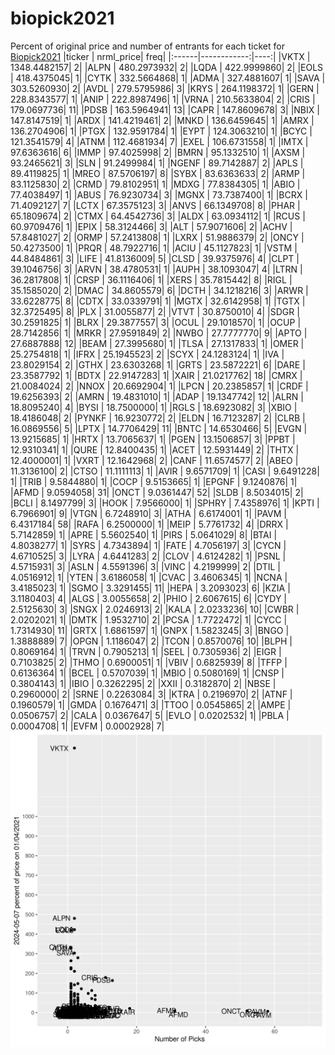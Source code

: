 # biopick2021
Percent of original price and number of entrants for each ticket for [Biopick2021](https://twitter.com/hashtag/Biopick2021)
|ticker |   nrml_price| freq|
|:------|------------:|----:|
|VKTX   | 1348.4482157|    2|
|ALPN   |  480.2973932|    2|
|LQDA   |  422.9999860|    2|
|EOLS   |  418.4375045|    1|
|CYTK   |  332.5664868|    1|
|ADMA   |  327.4881607|    1|
|SAVA   |  303.5260930|    2|
|AVDL   |  279.5795986|    3|
|KRYS   |  264.1198372|    1|
|GERN   |  228.8343577|    1|
|ANIP   |  222.8987496|    1|
|VRNA   |  210.5633804|    2|
|CRIS   |  179.0697736|   11|
|PDSB   |  163.5964941|   13|
|CAPR   |  147.8609678|    3|
|NBIX   |  147.8147519|    1|
|ARDX   |  141.4219461|    2|
|MNKD   |  136.6459645|    1|
|AMRX   |  136.2704906|    1|
|PTGX   |  132.9591784|    1|
|EYPT   |  124.3063210|    1|
|BCYC   |  121.3541579|    4|
|ATNM   |  112.4681934|    7|
|EXEL   |  106.6731558|    1|
|IMTX   |   97.6363616|    6|
|IMMP   |   97.4025998|    2|
|BMRN   |   95.1332510|    1|
|AXSM   |   93.2465621|    3|
|SLN    |   91.2499984|    1|
|NGENF  |   89.7142887|    2|
|APLS   |   89.4119825|    1|
|MREO   |   87.5706197|    8|
|SYBX   |   83.6363633|    2|
|ARMP   |   83.1125830|    2|
|CRMD   |   79.8102951|    1|
|MDXG   |   77.8384305|    1|
|ABIO   |   77.4038497|    1|
|ABUS   |   76.9230734|    3|
|MGNX   |   73.7387400|    1|
|BCRX   |   71.4092127|    7|
|LCTX   |   67.3575123|    3|
|ANVS   |   66.1349708|    8|
|PHAR   |   65.1809674|    2|
|CTMX   |   64.4542736|    3|
|ALDX   |   63.0934112|    1|
|RCUS   |   60.9709476|    1|
|EPIX   |   58.3124466|    3|
|ALT    |   57.9071606|    2|
|ACHV   |   57.8481027|    2|
|ORMP   |   57.2413808|    1|
|LXRX   |   51.9886379|    2|
|ONCY   |   50.4273500|    1|
|PRQR   |   48.7922716|    1|
|ACIU   |   45.1127823|    1|
|VSTM   |   44.8484861|    3|
|LIFE   |   41.8136009|    5|
|CLSD   |   39.9375976|    4|
|CLPT   |   39.1046756|    3|
|ARVN   |   38.4780531|    1|
|AUPH   |   38.1093047|    4|
|LTRN   |   36.2817808|    1|
|CRSP   |   36.1116406|    1|
|XERS   |   35.7815442|    8|
|RIGL   |   35.1585020|    2|
|DMAC   |   34.8605579|    6|
|DCTH   |   34.1218216|    3|
|ARWR   |   33.6228775|    8|
|CDTX   |   33.0339791|    1|
|MGTX   |   32.6142958|    1|
|TGTX   |   32.3725495|    8|
|PLX    |   31.0055877|    2|
|VTVT   |   30.8750010|    4|
|SDGR   |   30.2591825|    1|
|BLRX   |   29.3877557|    3|
|OCUL   |   29.1018570|    1|
|OCUP   |   28.7142856|    1|
|MRKR   |   27.9591849|    2|
|NWBO   |   27.7777770|    9|
|APTO   |   27.6887888|   12|
|BEAM   |   27.3995680|    1|
|TLSA   |   27.1317833|    1|
|OMER   |   25.2754818|    1|
|IFRX   |   25.1945523|    2|
|SCYX   |   24.1283124|    1|
|IVA    |   23.8029154|    2|
|GTHX   |   23.6303268|    1|
|GRTS   |   23.5872221|    6|
|DARE   |   23.3587792|    1|
|BDTX   |   22.9147283|    1|
|XAIR   |   21.0217762|   18|
|CMRX   |   21.0084024|    2|
|NNOX   |   20.6692904|    1|
|LPCN   |   20.2385857|    1|
|CRDF   |   19.6256393|    2|
|AMRN   |   19.4831010|    1|
|ADAP   |   19.1347742|   12|
|ALRN   |   18.8095240|    4|
|BYSI   |   18.7500000|    1|
|RGLS   |   18.6923082|    3|
|XBIO   |   18.4186048|    2|
|PYNKF  |   16.9230772|    2|
|ELDN   |   16.7123287|    2|
|CLRB   |   16.0869556|    5|
|LPTX   |   14.7706429|   11|
|BNTC   |   14.6530466|    5|
|EVGN   |   13.9215685|    1|
|HRTX   |   13.7065637|    1|
|PGEN   |   13.1506857|    3|
|PPBT   |   12.9310341|    1|
|QURE   |   12.8400435|    1|
|ACET   |   12.5931449|    2|
|THTX   |   12.4000001|    1|
|VXRT   |   12.1642968|    2|
|CANF   |   11.6574577|    2|
|ABEO   |   11.3136100|    2|
|CTSO   |   11.1111113|    1|
|AVIR   |    9.6571709|    1|
|CASI   |    9.6491228|    1|
|TRIB   |    9.5844880|    1|
|COCP   |    9.5153665|    1|
|EPGNF  |    9.1240876|    1|
|AFMD   |    9.0594058|   31|
|ONCT   |    9.0361447|   52|
|SLDB   |    8.5034015|    2|
|BCLI   |    8.1497799|    3|
|HOOK   |    7.9566000|    1|
|SPHRY  |    7.4358976|    1|
|KPTI   |    6.7966901|    9|
|VTGN   |    6.7248910|    3|
|ATHA   |    6.6174001|    1|
|PAVM   |    6.4317184|   58|
|RAFA   |    6.2500000|    1|
|MEIP   |    5.7761732|    4|
|DRRX   |    5.7142859|    1|
|APRE   |    5.5602540|    1|
|PIRS   |    5.0641029|    8|
|BTAI   |    4.8038277|    1|
|SYRS   |    4.7343894|    1|
|FATE   |    4.7056197|    3|
|CYCN   |    4.6710525|    3|
|LYRA   |    4.6441283|    2|
|CLOV   |    4.6124282|    1|
|PSNL   |    4.5715931|    3|
|ASLN   |    4.5591396|    3|
|VINC   |    4.2199999|    2|
|DTIL   |    4.0516912|    1|
|YTEN   |    3.6186058|    1|
|CVAC   |    3.4606345|    1|
|NCNA   |    3.4185023|    1|
|SGMO   |    3.3291455|   11|
|HEPA   |    3.2093023|    6|
|KZIA   |    3.1180403|    4|
|ALGS   |    3.0055658|    2|
|PHIO   |    2.6067615|    6|
|CYDY   |    2.5125630|    3|
|SNGX   |    2.0246913|    2|
|KALA   |    2.0233236|   10|
|CWBR   |    2.0202021|    1|
|DMTK   |    1.9532710|    2|
|PCSA   |    1.7722472|    1|
|CYCC   |    1.7314930|   11|
|GRTX   |    1.6861597|    1|
|GNPX   |    1.5823245|    3|
|BNGO   |    1.3888889|    7|
|OPGN   |    1.1186047|    2|
|TCON   |    0.8570076|   10|
|BLPH   |    0.8069164|    1|
|TRVN   |    0.7905213|    1|
|SEEL   |    0.7305936|    2|
|EIGR   |    0.7103825|    2|
|THMO   |    0.6900051|    1|
|VBIV   |    0.6825939|    8|
|TFFP   |    0.6136364|    1|
|BCEL   |    0.5707039|    1|
|MBIO   |    0.5080169|    1|
|CNSP   |    0.3804143|    1|
|IBIO   |    0.3262295|    2|
|XXII   |    0.3182870|    2|
|NBSE   |    0.2960000|    2|
|SRNE   |    0.2263084|    3|
|KTRA   |    0.2196970|    2|
|ATNF   |    0.1960579|    1|
|GMDA   |    0.1676471|    3|
|TTOO   |    0.0545865|    2|
|AMPE   |    0.0506757|    2|
|CALA   |    0.0367647|    5|
|EVLO   |    0.0202532|    1|
|PBLA   |    0.0004708|    1|
|EVFM   |    0.0002928|    7|
![retvspicks](biopicks.png?raw=true)
